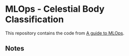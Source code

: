 # MLOps - Celestial Body Classification

This repository contains the code from
[A guide to MLOps](https://mlops.swiss-ai-center.ch/).

## Notes

